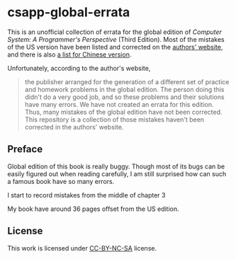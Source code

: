 # csapp-global-errata

This is an unofficial collection of errata for the global edition of _Computer System: A Programmer's Perspective_ (Third Edition). Most of the mistakes of the US version have been listed and corrected on the [authors' website](http://csapp.cs.cmu.edu/3e/errata.html), and there is also [a list for Chinese version](http://www.yiligong.org/csapp3e/).

Unfortunately, according to the author's website,
> the publisher arranged for the generation of a different set of practice and homework problems in the global edition. The person doing this didn't do a very good job, and so these problems and their solutions have many errors. We have not created an errata for this edition. 
Thus, many mistakes of the global edition have not been corrected. This repository is a collection of those mistakes haven't been corrected in the authors' website.


## Preface

Global edition of this book is really buggy. Though most of its bugs can be easily figured
out when reading carefully, I am still surprised how can such a famous
book have so many errors.

I start to record mistakes from the middle of chapter 3

My book have around 36 pages offset from the US edition.

## License

This work is licensed under [CC-BY-NC-SA](http://creativecommons.org/licenses/by-nc-sa/4.0/) license.
